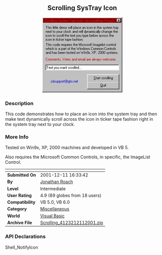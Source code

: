 ﻿<div align="center">

## Scrolling SysTray Icon

<img src="PIC200112111636224894.jpg">
</div>

### Description

This code demonstrates how to place an icon into the system tray and then make text dynamically scroll across the icon in ticker tape fashion right in the system tray next to your clock.
 
### More Info
 
Tested on Win9x, XP, 2000 machines and developed in VB 5.

Also requires the Microsoft Common Controls, in specific, the ImageList Control.


<span>             |<span>
---                |---
**Submitted On**   |2001-12-11 16:33:42
**By**             |[Jonathan Roach](https://github.com/Planet-Source-Code/PSCIndex/blob/master/ByAuthor/jonathan-roach.md)
**Level**          |Intermediate
**User Rating**    |4.9 (89 globes from 18 users)
**Compatibility**  |VB 5\.0, VB 6\.0
**Category**       |[Miscellaneous](https://github.com/Planet-Source-Code/PSCIndex/blob/master/ByCategory/miscellaneous__1-1.md)
**World**          |[Visual Basic](https://github.com/Planet-Source-Code/PSCIndex/blob/master/ByWorld/visual-basic.md)
**Archive File**   |[Scrolling\_4123212112001\.zip](https://github.com/Planet-Source-Code/jonathan-roach-scrolling-systray-icon__1-29675/archive/master.zip)

### API Declarations

Shell_NotifyIcon





